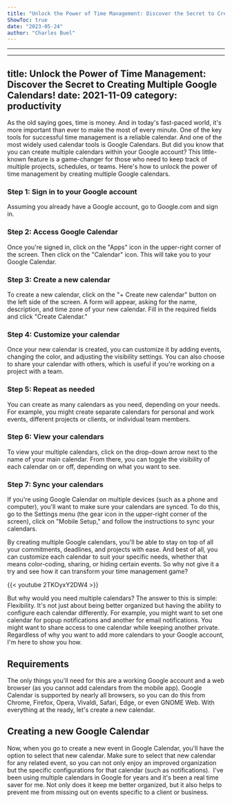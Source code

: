 ```yaml
---
title: "Unlock the Power of Time Management: Discover the Secret to Creating Multiple Google Calendars!"
ShowToc: true 
date: "2023-05-24"
author: "Charles Buel"
---
```

*****
---
title: Unlock the Power of Time Management: Discover the Secret to Creating Multiple Google Calendars!
date: 2021-11-09
category: productivity
---

As the old saying goes, time is money. And in today's fast-paced world, it's more important than ever to make the most of every minute. One of the key tools for successful time management is a reliable calendar. And one of the most widely used calendar tools is Google Calendars. But did you know that you can create multiple calendars within your Google account? This little-known feature is a game-changer for those who need to keep track of multiple projects, schedules, or teams. Here's how to unlock the power of time management by creating multiple Google calendars.

### Step 1: Sign in to your Google account

Assuming you already have a Google account, go to Google.com and sign in.

### Step 2: Access Google Calendar

Once you're signed in, click on the "Apps" icon in the upper-right corner of the screen. Then click on the "Calendar" icon. This will take you to your Google Calendar.

### Step 3: Create a new calendar

To create a new calendar, click on the "+ Create new calendar" button on the left side of the screen. A form will appear, asking for the name, description, and time zone of your new calendar. Fill in the required fields and click "Create Calendar."

### Step 4: Customize your calendar

Once your new calendar is created, you can customize it by adding events, changing the color, and adjusting the visibility settings. You can also choose to share your calendar with others, which is useful if you're working on a project with a team.

### Step 5: Repeat as needed

You can create as many calendars as you need, depending on your needs. For example, you might create separate calendars for personal and work events, different projects or clients, or individual team members.

### Step 6: View your calendars

To view your multiple calendars, click on the drop-down arrow next to the name of your main calendar. From there, you can toggle the visibility of each calendar on or off, depending on what you want to see.

### Step 7: Sync your calendars

If you're using Google Calendar on multiple devices (such as a phone and computer), you'll want to make sure your calendars are synced. To do this, go to the Settings menu (the gear icon in the upper-right corner of the screen), click on "Mobile Setup," and follow the instructions to sync your calendars.

By creating multiple Google calendars, you'll be able to stay on top of all your commitments, deadlines, and projects with ease. And best of all, you can customize each calendar to suit your specific needs, whether that means color-coding, sharing, or hiding certain events. So why not give it a try and see how it can transform your time management game?

{{< youtube 2TKOyxY2DW4 >}} 



But why would you need multiple calendars? The answer to this is simple: Flexibility. It's not just about being better organized but having the ability to configure each calendar differently. For example, you might want to set one calendar for popup notifications and another for email notifications. You might want to share access to one calendar while keeping another private.
Regardless of why you want to add more calendars to your Google account, I'm here to show you how. 

 
## Requirements


The only things you'll need for this are a working Google account and a web browser (as you cannot add calendars from the mobile app). Google Calendar is supported by nearly all browsers, so you can do this from Chrome, Firefox, Opera, Vivaldi, Safari, Edge, or even GNOME Web.
With everything at the ready, let's create a new calendar.

 
## Creating a new Google Calendar


Now, when you go to create a new event in Google Calendar, you'll have the option to select that new calendar.
Make sure to select that new calendar for any related event, so you can not only enjoy an improved organization but the specific configurations for that calendar (such as notifications). 
I've been using multiple calendars in Google for years and it's been a real time saver for me. Not only does it keep me better organized, but it also helps to prevent me from missing out on events specific to a client or business. 




